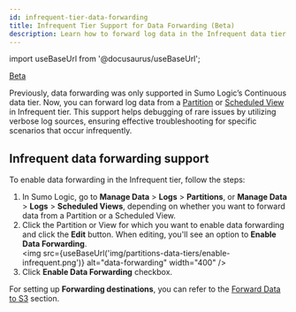 ```yaml
---
id: infrequent-tier-data-forwarding
title: Infrequent Tier Support for Data Forwarding (Beta)
description: Learn how to forward log data in the Infrequent data tier.
---
```


import useBaseUrl from '@docusaurus/useBaseUrl';

<head>
  <meta name="robots" content="noindex" />
</head>

<p><a href="/docs/beta"><span className="beta">Beta</span></a></p>

Previously, data forwarding was only supported in Sumo Logic’s Continuous data tier. Now, you can forward log data from a [Partition](/docs/manage/partitions-data-tiers/) or [Scheduled View](/docs/manage/scheduled-views/) in Infrequent tier. This support helps debugging of rare issues by utilizing verbose log sources, ensuring effective troubleshooting for specific scenarios that occur infrequently.

## Infrequent data forwarding support

To enable data forwarding in the Infrequent tier, follow the steps:
1. In Sumo Logic, go to **Manage Data** > **Logs** > **Partitions**, or **Manage Data** > **Logs** > **Scheduled Views**, depending on whether you want to forward data from a Partition or a Scheduled View.
1. Click the Partition or View for which you want to enable data forwarding and click the **Edit** button. When editing, you'll see an option to **Enable Data Forwarding**. <br/> <img src={useBaseUrl('img/partitions-data-tiers/enable-infrequent.png')} alt="data-forwarding" width="400" />
1. Click **Enable Data Forwarding** checkbox.

For setting up **Forwarding destinations**, you can refer to the [Forward Data to S3](/docs/manage/data-forwarding/amazon-s3-bucket/#forward-datato-s3) section.
